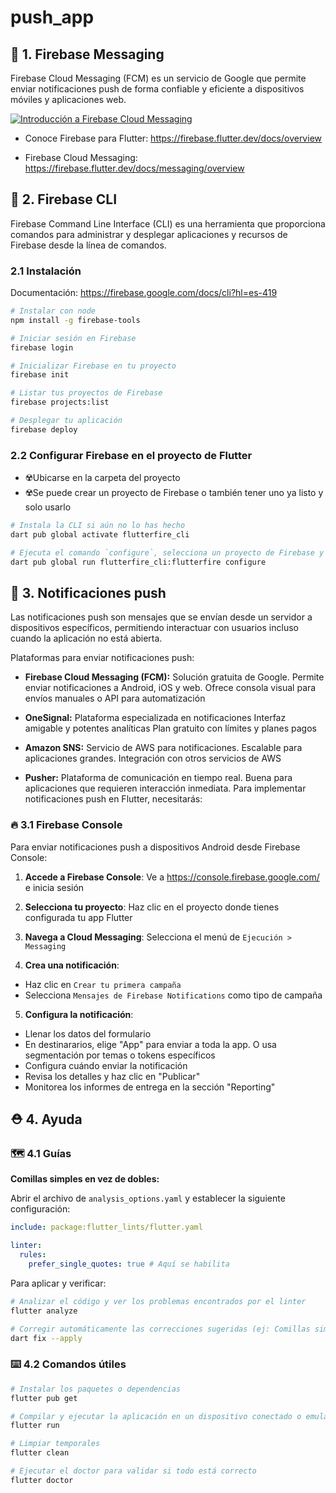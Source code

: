 # push_app

## 📩 1. Firebase Messaging

Firebase Cloud Messaging (FCM) es un servicio de Google que permite enviar notificaciones push de forma confiable y eficiente a dispositivos móviles y aplicaciones web.

[![Introducción a Firebase Cloud Messaging](https://img.youtube.com/vi/sioEY4tWmLI/0.jpg)](https://www.youtube.com/watch?v=sioEY4tWmLI)

- Conoce Firebase para Flutter:
<https://firebase.flutter.dev/docs/overview>

- Firebase Cloud Messaging:
<https://firebase.flutter.dev/docs/messaging/overview>

## 🔧 2. Firebase CLI

Firebase Command Line Interface (CLI) es una herramienta que proporciona comandos para administrar y desplegar aplicaciones y recursos de Firebase desde la línea de comandos.

### 2.1 Instalación

Documentación: <https://firebase.google.com/docs/cli?hl=es-419>

```bash
# Instalar con node
npm install -g firebase-tools

# Iniciar sesión en Firebase
firebase login

# Inicializar Firebase en tu proyecto
firebase init

# Listar tus proyectos de Firebase
firebase projects:list

# Desplegar tu aplicación
firebase deploy
```

### 2.2 Configurar Firebase en el proyecto de Flutter

- ☢️Ubicarse en la carpeta del proyecto
- ☢️Se puede crear un proyecto de Firebase o también tener uno ya listo y solo usarlo

```sh
# Instala la CLI si aún no lo has hecho
dart pub global activate flutterfire_cli

# Ejecuta el comando `configure`, selecciona un proyecto de Firebase y las plataformas (Ej: android, ios, etc)
dart pub global run flutterfire_cli:flutterfire configure
```

## 🔔 3. Notificaciones push

Las notificaciones push son mensajes que se envían desde un servidor a dispositivos específicos, permitiendo interactuar con usuarios incluso cuando la aplicación no está abierta.

Plataformas para enviar notificaciones push:

- **Firebase Cloud Messaging (FCM):** Solución gratuita de Google. Permite enviar notificaciones a Android, iOS y web. Ofrece consola visual para envíos manuales o API para automatización

- **OneSignal:** Plataforma especializada en notificaciones
Interfaz amigable y potentes analíticas
Plan gratuito con límites y planes pagos

- **Amazon SNS:** Servicio de AWS para notificaciones. Escalable para aplicaciones grandes. Integración con otros servicios de AWS

- **Pusher:** Plataforma de comunicación en tiempo real. Buena para aplicaciones que requieren interacción inmediata. Para implementar notificaciones push en Flutter, necesitarás:

### 🔥 3.1 Firebase Console

Para enviar notificaciones push a dispositivos Android desde Firebase Console:

1. **Accede a Firebase Console**: Ve a <https://console.firebase.google.com/> e inicia sesión

2. **Selecciona tu proyecto**: Haz clic en el proyecto donde tienes configurada tu app Flutter

3. **Navega a Cloud Messaging**: Selecciona el menú de `Ejecución > Messaging`

4. **Crea una notificación**:

- Haz clic en `Crear tu primera campaña`
- Selecciona `Mensajes de Firebase Notifications` como tipo de campaña

5. **Configura la notificación**:

- Llenar los datos del formulario
- En destinararios, elige "App" para enviar a toda la app. O usa segmentación por temas o tokens específicos
- Configura cuándo enviar la notificación
- Revisa los detalles y haz clic en "Publicar"
- Monitorea los informes de entrega en la sección "Reporting"

## ⛑️ 4. Ayuda

### 🗺️ 4.1 Guías

**Comillas simples en vez de dobles:**

Abrir el archivo de `analysis_options.yaml` y establecer la siguiente configuración:

```yaml
include: package:flutter_lints/flutter.yaml

linter:
  rules:
    prefer_single_quotes: true # Aquí se habilita
```

Para aplicar y verificar:

```bash
# Analizar el código y ver los problemas encontrados por el linter
flutter analyze

# Corregir automáticamente las correcciones sugeridas (ej: Comillas simples por dobles)
dart fix --apply
```

### ⌨️ 4.2 Comandos útiles

```bash
# Instalar los paquetes o dependencias
flutter pub get

# Compilar y ejecutar la aplicación en un dispositivo conectado o emulador
flutter run
```

```bash
# Limpiar temporales
flutter clean

# Ejecutar el doctor para validar si todo está correcto
flutter doctor
```
